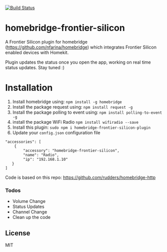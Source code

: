 


[![Build Status](https://travis-ci.org/boikedamhuis/homebridge-frontier-silicon.svg?branch=master)](https://travis-ci.org/boikedamhuis/homebridge-frontier-silicon)

# homebridge-frontier-silicon

A Frontier Silicon plugin for homebridge (https://github.com/nfarina/homebridge) which integrates Frontier Silicon enabled devices with Homekit.

Plugin updates the status once you open the app, working on real time status updates. Stay tuned :)

# Installation

1. Install homebridge using: `npm install -g homebridge`
2. Install the package request using: `npm install request -g`
3. Install the package polling to event using: `npm install polling-to-event -g`
4. install the package WiFi Radio `npm install wifiradio --save`
5. Install this plugin: `sudo npm i homebridge-frontier-silicon-plugin`
6. Update your `config.json` configuration file



```
"accessories": [ 
	{
		"accessory": "homebridge-frontier-silicon",
		"name": "Radio",
		"ip": "192.168.1.10"
   } 
]
```   

Code is based on this repo: https://github.com/rudders/homebridge-http

### Todos

 - Volume Change
 - Status Updates
 - Channel Change
 - Clean up the code
 

License
----

MIT

